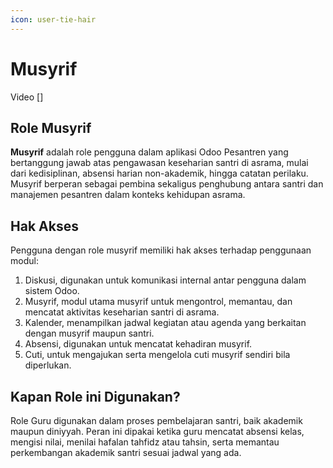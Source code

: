 ```yaml
---
icon: user-tie-hair
---
```


# Musyrif

Video \[]

## Role Musyrif

**Musyrif** adalah role pengguna dalam aplikasi Odoo Pesantren yang bertanggung jawab atas pengawasan keseharian santri di asrama, mulai dari kedisiplinan, absensi harian non-akademik, hingga catatan perilaku. Musyrif berperan sebagai pembina sekaligus penghubung antara santri dan manajemen pesantren dalam konteks kehidupan asrama.

## Hak Akses

Pengguna dengan role musyrif  memiliki hak akses terhadap penggunaan modul:

1. Diskusi, digunakan untuk komunikasi internal antar pengguna dalam sistem Odoo.
2. Musyrif, modul utama musyrif untuk mengontrol, memantau, dan mencatat aktivitas keseharian santri di asrama.
3. Kalender, menampilkan jadwal kegiatan atau agenda yang berkaitan dengan musyrif maupun santri.
4. Absensi, digunakan untuk mencatat kehadiran musyrif.
5. Cuti, untuk mengajukan serta mengelola cuti musyrif sendiri bila diperlukan.

## Kapan Role ini Digunakan?

Role Guru digunakan dalam proses pembelajaran santri, baik akademik maupun diniyyah. Peran ini dipakai ketika guru mencatat absensi kelas, mengisi nilai, menilai hafalan tahfidz atau tahsin, serta memantau perkembangan akademik santri sesuai jadwal yang ada.
